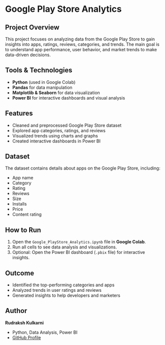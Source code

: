 # Google Play Store Analytics

## Project Overview
This project focuses on analyzing data from the Google Play Store to gain insights into apps, ratings, reviews, categories, and trends. The main goal is to understand app performance, user behavior, and market trends to make data-driven decisions.

## Tools & Technologies
- **Python** (used in Google Colab)  
- **Pandas** for data manipulation  
- **Matplotlib & Seaborn** for data visualization  
- **Power BI** for interactive dashboards and visual analysis  

## Features
- Cleaned and preprocessed Google Play Store dataset  
- Explored app categories, ratings, and reviews  
- Visualized trends using charts and graphs  
- Created interactive dashboards in Power BI  

## Dataset
The dataset contains details about apps on the Google Play Store, including:
- App name  
- Category  
- Rating  
- Reviews  
- Size  
- Installs  
- Price  
- Content rating  

## How to Run
1. Open the `Google_PlayStore_Analytics.ipynb` file in **Google Colab**.  
2. Run all cells to see data analysis and visualizations.  
3. Optional: Open the Power BI dashboard (`.pbix` file) for interactive insights.  

## Outcome
- Identified the top-performing categories and apps  
- Analyzed trends in user ratings and reviews  
- Generated insights to help developers and marketers  

## Author
**Rudraksh Kulkarni**  
- Python, Data Analysis, Power BI  
- [GitHub Profile](https://github.com/rudrakulkarni04)
